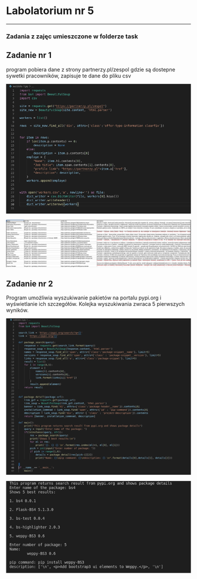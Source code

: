 # Labolatorium nr 5

<hr>

### Zadania z zajęc umieszczone w folderze task

## Zadanie nr 1

program pobiera dane z strony partnerzy.pl/zespol gdzie są dostepne sywetki pracowników, zapisuje te dane do pliku csv

![kod programu](https://github.com/kliszu/aplikacje_internetowe_22681/blob/main/Lab5/assets/kod_programu_1.png)

![zawartosc pliku csv](https://github.com/kliszu/aplikacje_internetowe_22681/blob/main/Lab5/assets/zawartosc_pliku_workers.png)

## Zadanie nr 2

Program umożliwia wyszukiwanie pakietów na portalu pypi.org i wyświetlanie ich szczegółów. Kolejka wyszukiwania zwraca 5 pierwszych wyników.

![kod programu nr 2](https://github.com/kliszu/aplikacje_internetowe_22681/blob/main/Lab5/assets/kod_programu_2.png)

![wynik działania](https://github.com/kliszu/aplikacje_internetowe_22681/blob/main/Lab5/assets/wynik_dzialania_programu_2.png)
